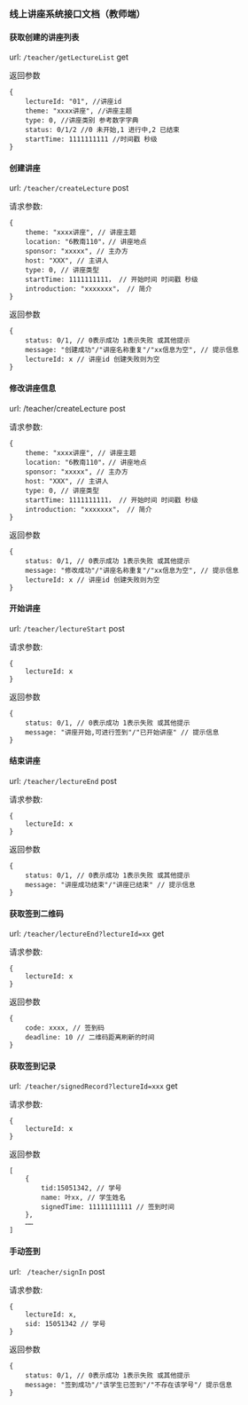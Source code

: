 ### 线上讲座系统接口文档（教师端）

#### 获取创建的讲座列表
url: ```/teacher/getLectureList```  get

返回参数

```
{
	lectureId: "01", //讲座id
	theme: "xxxx讲座", //讲座主题
	type: 0, //讲座类别 参考数字字典
	status: 0/1/2 //0 未开始,1 进行中,2 已结束
	startTime: 1111111111 //时间戳 秒级
}
```
#### 创建讲座
url: ```/teacher/createLecture``` post

请求参数:

```
{
	theme: "xxxx讲座", // 讲座主题
	location: "6教南110"，// 讲座地点
	sponsor: "xxxxx", // 主办方
	host: "XXX", // 主讲人
	type: 0, // 讲座类型
	startTime: 1111111111， // 开始时间 时间戳 秒级
	introduction: "xxxxxxx"， // 简介
}
```

返回参数

```
{
	status: 0/1, // 0表示成功 1表示失败 或其他提示
	message: "创建成功"/"讲座名称重复"/"xx信息为空", // 提示信息 
	lectureId: x // 讲座id 创建失败则为空
}
```
#### 修改讲座信息
url: /teacher/createLecture post

请求参数:

```
{
	theme: "xxxx讲座", // 讲座主题
	location: "6教南110"，// 讲座地点
	sponsor: "xxxxx", // 主办方
	host: "XXX", // 主讲人
	type: 0, // 讲座类型
	startTime: 1111111111， // 开始时间 时间戳 秒级
	introduction: "xxxxxxx"， // 简介
}
```

返回参数

```
{
	status: 0/1, // 0表示成功 1表示失败 或其他提示
	message: "修改成功"/"讲座名称重复"/"xx信息为空", // 提示信息 
	lectureId: x // 讲座id 创建失败则为空
}
```
#### 开始讲座
url: ```/teacher/lectureStart``` post

请求参数:

```
{
	lectureId: x
}
```

返回参数

```
{
	status: 0/1, // 0表示成功 1表示失败 或其他提示
	message: "讲座开始,可进行签到"/"已开始讲座" // 提示信息 
}
```
#### 结束讲座
url: ```/teacher/lectureEnd``` post

请求参数:

```
{
	lectureId: x
}
```

返回参数

```
{
	status: 0/1, // 0表示成功 1表示失败 或其他提示
	message: "讲座成功结束"/"讲座已结束" // 提示信息
}
```
#### 获取签到二维码
url: ```/teacher/lectureEnd?lectureId=xx``` get

请求参数:

```
{
	lectureId: x
}
```

返回参数

```
{
	code: xxxx, // 签到码
	deadline: 10 // 二维码距离刷新的时间
}
```
#### 获取签到记录
url:``` /teacher/signedRecord?lectureId=xxx``` get

请求参数:

```
{
	lectureId: x
}
```

返回参数

```
[
	{
		tid:15051342, // 学号
		name: 叶xx, // 学生姓名
		signedTime: 11111111111 // 签到时间
	},
	……
]
```
#### 手动签到
url: ``` /teacher/signIn``` post

请求参数:

```
{
	lectureId: x,
	sid: 15051342 // 学号
}
```

返回参数

```
{
	status: 0/1, // 0表示成功 1表示失败 或其他提示
	message: "签到成功"/"该学生已签到"/"不存在该学号"/ 提示信息 
}
```